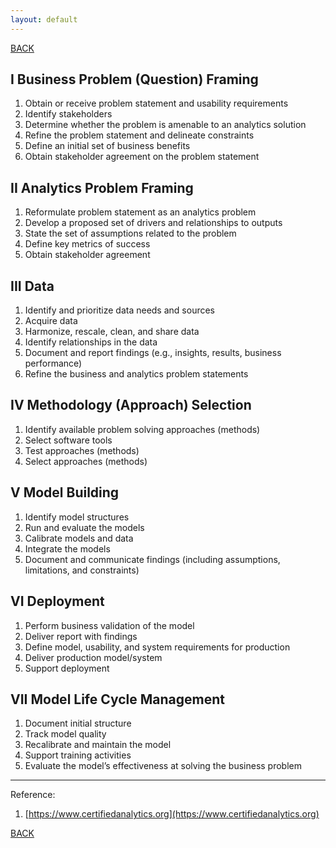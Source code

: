 ```yaml
---
layout: default
---
```


[BACK](./)

## I Business Problem (Question) Framing

1. Obtain or receive problem statement and usability requirements
1. Identify stakeholders
1. Determine whether the problem is amenable to an analytics solution
1. Refine the problem statement and delineate constraints
1. Define an initial set of business benefits
1. Obtain stakeholder agreement on the problem statement

## II Analytics Problem Framing

1. Reformulate problem statement as an analytics problem
1. Develop a proposed set of drivers and relationships to outputs
1. State the set of assumptions related to the problem
1. Define key metrics of success
1. Obtain stakeholder agreement

## III Data

1. Identify and prioritize data needs and sources
1. Acquire data
1. Harmonize, rescale, clean, and share data
1. Identify relationships in the data
1. Document and report findings (e.g., insights, results, business performance)
1. Refine the business and analytics problem statements

## IV Methodology (Approach) Selection

1. Identify available problem solving approaches (methods)
1. Select software tools
1. Test approaches (methods)
1. Select approaches (methods)

## V Model Building

1. Identify model structures
1. Run and evaluate the models
1. Calibrate models and data
1. Integrate the models
1. Document and communicate findings (including assumptions, limitations, and constraints)

## VI Deployment

1. Perform business validation of the model
1. Deliver report with findings
1. Define model, usability, and system requirements for production
1. Deliver production model/system
1. Support deployment

## VII Model Life Cycle Management

1. Document initial structure
1. Track model quality
1. Recalibrate and maintain the model
1. Support training activities
1. Evaluate the model’s effectiveness at solving the business problem

* * *

Reference:

1. [https://www.certifiedanalytics.org](https://www.certifiedanalytics.org)

[BACK](./)
